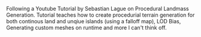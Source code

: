 Following a Youtube Tutorial by Sebastian Lague on Procedural Landmass Generation. Tutorial teaches how to create procedurial terrain generation for both continous land and unqiue islands (using a falloff map), LOD Bias, Generating custom meshes on runtime
and more I can't think off.  
